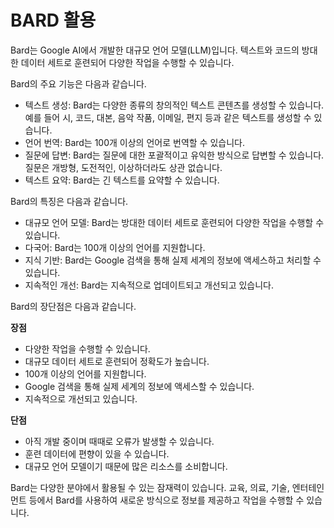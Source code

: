 # BARD 활용

Bard는 Google AI에서 개발한 대규모 언어 모델(LLM)입니다. 텍스트와 코드의 방대한 데이터 세트로 훈련되어 다양한 작업을 수행할 수 있습니다.

Bard의 주요 기능은 다음과 같습니다.

- 텍스트 생성: Bard는 다양한 종류의 창의적인 텍스트 콘텐츠를 생성할 수 있습니다. 예를 들어 시, 코드, 대본, 음악 작품, 이메일, 편지 등과 같은 텍스트를 생성할 수 있습니다.
- 언어 번역: Bard는 100개 이상의 언어로 번역할 수 있습니다.
- 질문에 답변: Bard는 질문에 대한 포괄적이고 유익한 방식으로 답변할 수 있습니다. 질문은 개방형, 도전적인, 이상하더라도 상관 없습니다.
- 텍스트 요약: Bard는 긴 텍스트를 요약할 수 있습니다.

Bard의 특징은 다음과 같습니다.

- 대규모 언어 모델: Bard는 방대한 데이터 세트로 훈련되어 다양한 작업을 수행할 수 있습니다.
- 다국어: Bard는 100개 이상의 언어를 지원합니다.
- 지식 기반: Bard는 Google 검색을 통해 실제 세계의 정보에 액세스하고 처리할 수 있습니다.
- 지속적인 개선: Bard는 지속적으로 업데이트되고 개선되고 있습니다.

Bard의 장단점은 다음과 같습니다.

**장점**

- 다양한 작업을 수행할 수 있습니다.
- 대규모 데이터 세트로 훈련되어 정확도가 높습니다.
- 100개 이상의 언어를 지원합니다.
- Google 검색을 통해 실제 세계의 정보에 액세스할 수 있습니다.
- 지속적으로 개선되고 있습니다.

**단점**

- 아직 개발 중이며 때때로 오류가 발생할 수 있습니다.
- 훈련 데이터에 편향이 있을 수 있습니다.
- 대규모 언어 모델이기 때문에 많은 리소스를 소비합니다.

Bard는 다양한 분야에서 활용될 수 있는 잠재력이 있습니다. 교육, 의료, 기술, 엔터테인먼트 등에서 Bard를 사용하여 새로운 방식으로 정보를 제공하고 작업을 수행할 수 있습니다.



